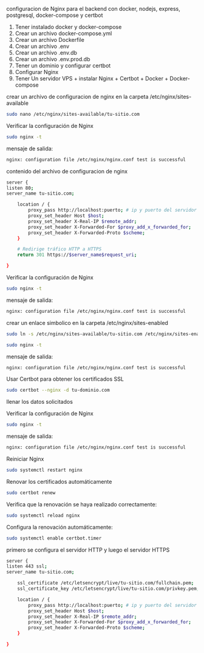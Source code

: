 configuracion de Nginx para el backend con docker, nodejs, express, postgresql, docker-compose y certbot

1. Tener instalado docker y docker-compose
2. Crear un archivo docker-compose.yml
3. Crear un archivo Dockerfile
4. Crear un archivo .env
5. Crear un archivo .env.db
6. Crear un archivo .env.prod.db
7. Tener un dominio y configurar certbot
8. Configurar Nginx
9. Tener Un servidor VPS + instalar Nginx + Certbot + Docker + Docker-compose

crear un archivo de configuracion de nginx en la carpeta /etc/nginx/sites-available

```bash
sudo nano /etc/nginx/sites-available/tu-sitio.com
```

Verificar la configuración de Nginx

```bash
sudo nginx -t
```

mensaje de salida:

```bash
nginx: configuration file /etc/nginx/nginx.conf test is successful
```

contenido del archivo de configuracion de nginx

```bash
server {
listen 80;
server_name tu-sitio.com;

    location / {
        proxy_pass http://localhost:puerto; # ip y puerto del servidor
        proxy_set_header Host $host;
        proxy_set_header X-Real-IP $remote_addr;
        proxy_set_header X-Forwarded-For $proxy_add_x_forwarded_for;
        proxy_set_header X-Forwarded-Proto $scheme;
    }

    # Redirige tráfico HTTP a HTTPS
    return 301 https://$server_name$request_uri;

}
```

Verificar la configuración de Nginx

```bash
sudo nginx -t
```

mensaje de salida:

```bash
nginx: configuration file /etc/nginx/nginx.conf test is successful
```

crear un enlace simbolico en la carpeta /etc/nginx/sites-enabled

```bash
sudo ln -s /etc/nginx/sites-available/tu-sitio.com /etc/nginx/sites-enabled/
```

```bash
sudo nginx -t
```

mensaje de salida:

```bash
nginx: configuration file /etc/nginx/nginx.conf test is successful
```

Usar Certbot para obtener los certificados SSL

```bash
sudo certbot --nginx -d tu-dominio.com
```

llenar los datos solicitados

Verificar la configuración de Nginx

```bash
sudo nginx -t
```

mensaje de salida:

```bash
nginx: configuration file /etc/nginx/nginx.conf test is successful
```

Reiniciar Nginx

```bash
sudo systemctl restart nginx
```

Renovar los certificados automáticamente

```bash
sudo certbot renew
```

Verifica que la renovación se haya realizado correctamente:

```bash
sudo systemctl reload nginx
```

Configura la renovación automáticamente:

```bash
sudo systemctl enable certbot.timer
```

primero se configura el servidor HTTP y luego el servidor HTTPS

```bash
server {
listen 443 ssl;
server_name tu-sitio.com;

    ssl_certificate /etc/letsencrypt/live/tu-sitio.com/fullchain.pem;
    ssl_certificate_key /etc/letsencrypt/live/tu-sitio.com/privkey.pem;

    location / {
        proxy_pass http://localhost:puerto; # ip y puerto del servidor
        proxy_set_header Host $host;
        proxy_set_header X-Real-IP $remote_addr;
        proxy_set_header X-Forwarded-For $proxy_add_x_forwarded_for;
        proxy_set_header X-Forwarded-Proto $scheme;
    }

}
```
